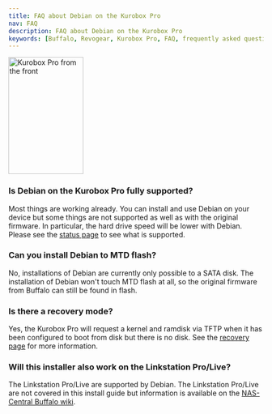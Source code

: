 ```yaml
---
title: FAQ about Debian on the Kurobox Pro
nav: FAQ
description: FAQ about Debian on the Kurobox Pro
keywords: [Buffalo, Revogear, Kurobox Pro, FAQ, frequently asked questions, help, troubleshooting]
---
```


<div class="right">
<img src = "../images/r_kuroboxpro_front.jpg" class="border" alt="Kurobox Pro from the front" width="148" height="231" />
</div>

<h3>Is Debian on the Kurobox Pro fully supported?</h3>

Most things are working already.  You can install and use Debian on your
device but some things are not supported as well as with the original
firmware.  In particular, the hard drive speed will be lower with Debian.
Please see the <a href = "../status/">status page</a> to see what is
supported.

<h3>Can you install Debian to MTD flash?</h3>

No, installations of Debian are currently only possible to a SATA disk.
The installation of Debian won't touch MTD flash at all, so the original
firmware from Buffalo can still be found in flash.

<h3>Is there a recovery mode?</h3>

Yes, the Kurobox Pro will request a kernel and ramdisk via TFTP when it has
been configured to boot from disk but there is no disk.  See the <a href =
"../recovery/">recovery page</a> for more information.

<h3>Will this installer also work on the Linkstation Pro/Live?</h3>

The Linkstation Pro/Live are supported by Debian.  The
Linkstation Pro/Live are not covered in this install guide but information
is available on the <a href =
"http://buffalo.nas-central.org/wiki/Install_Debian_on_the_Linkstation_Pro/Live">NAS-Central
Buffalo wiki</a>.

